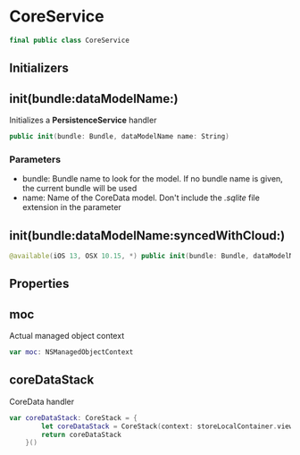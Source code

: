 # CoreService

``` swift
final public class CoreService
```

## Initializers

## init(bundle:dataModelName:)

Initializes a **PersistenceService** handler

``` swift
public init(bundle: Bundle, dataModelName name: String)
```

### Parameters

  - bundle: Bundle name to look for the model. If no bundle name is given, the current bundle will be used
  - name: Name of the CoreData model. Don't include the *.sqlite* file extension in the parameter

## init(bundle:dataModelName:syncedWithCloud:)

``` swift
@available(iOS 13, OSX 10.15, *) public init(bundle: Bundle, dataModelName name: String, syncedWithCloud isCloud: Bool = false)
```

## Properties

## moc

Actual managed object context

``` swift
var moc: NSManagedObjectContext
```

## coreDataStack

CoreData handler

``` swift
var coreDataStack: CoreStack = {
        let coreDataStack = CoreStack(context: storeLocalContainer.viewContext)
        return coreDataStack
    }()
```
